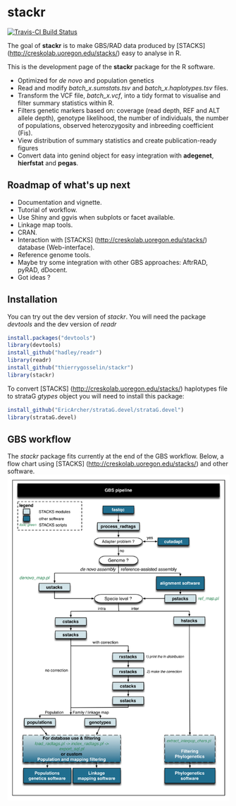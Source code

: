 # stackr

[![Travis-CI Build Status](https://travis-ci.org/thierrygosselin/stackr.svg?branch=master)](https://travis-ci.org/thierrygosselin/stackr)

The goal of **stackr** is to make GBS/RAD data produced by [STACKS] (http://creskolab.uoregon.edu/stacks/) easy to analyse in R.

This is the development page of the **stackr** package for the R software.

* Optimized for *de novo* and population genetics
* Read and modify *batch_x.sumstats.tsv* and *batch_x.haplotypes.tsv* files.
* Transform the VCF file, *batch_x.vcf*, into a tidy format to visualise and filter summary statistics within R.
* Filters genetic markers based on: coverage (read depth, REF and ALT allele depth), genotype likelihood, the number of individuals, the number of populations, observed heterozygosity and inbreeding coefficient (Fis).
* View distribution of summary statistics and create publication-ready figures
* Convert data into genind object for easy integration with **adegenet**, **hierfstat** and **pegas**.

## Roadmap of what's up next

* Documentation and vignette.
* Tutorial of workflow.
* Use Shiny and ggvis when subplots or facet available.
* Linkage map tools.
* CRAN.
* Interaction with [STACKS] (http://creskolab.uoregon.edu/stacks/) database (Web-interface).
* Reference genome tools.
* Maybe try some integration with other GBS approaches: AftrRAD, pyRAD, dDocent.
* Got ideas ?


## Installation
You can try out the dev version of *stackr*. You will need the package *devtools* and the dev version of *readr*

```r
install.packages("devtools")
library(devtools)
install_github("hadley/readr")
library(readr)
install_github("thierrygosselin/stackr")
library(stackr)
```

To convert [STACKS] (http://creskolab.uoregon.edu/stacks/) haplotypes file to strataG *gtypes* object you will need to install this package:
```r
install_github("EricArcher/strataG.devel/strataG.devel")
library(strataG.devel)
```
## GBS workflow
The *stackr* package fits currently at the end of the GBS workflow. Below, a flow chart using [STACKS] (http://creskolab.uoregon.edu/stacks/) and other software. ![](tutorials/GBS_workflow.png)
